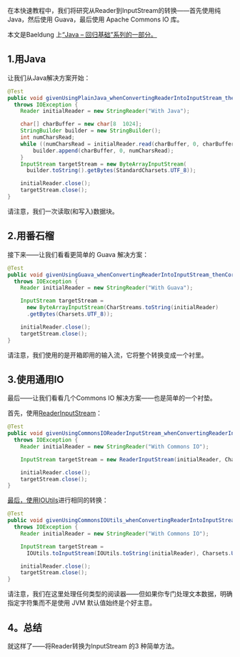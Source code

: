 在本快速教程中，我们将研究从Reader到InputStream的转换——首先使用纯 Java，然后使用 Guava，最后使用 Apache Commons IO 库。

本文是Baeldung 上[“Java – 回归基础”系列的一部分。](https://www.baeldung.com/java-tutorial)

## 1.用Java

让我们从Java解决方案开始：

```java
@Test
public void givenUsingPlainJava_whenConvertingReaderIntoInputStream_thenCorrect() 
  throws IOException {
    Reader initialReader = new StringReader("With Java");

    char[] charBuffer = new char[8  1024];
    StringBuilder builder = new StringBuilder();
    int numCharsRead;
    while ((numCharsRead = initialReader.read(charBuffer, 0, charBuffer.length)) != -1) {
        builder.append(charBuffer, 0, numCharsRead);
    }
    InputStream targetStream = new ByteArrayInputStream(
      builder.toString().getBytes(StandardCharsets.UTF_8));

    initialReader.close();
    targetStream.close();
}
```

请注意，我们一次读取(和写入)数据块。

## 2.用番石榴

接下来——让我们看看更简单的 Guava 解决方案：

```java
@Test
public void givenUsingGuava_whenConvertingReaderIntoInputStream_thenCorrect() 
  throws IOException {
    Reader initialReader = new StringReader("With Guava");

    InputStream targetStream = 
      new ByteArrayInputStream(CharStreams.toString(initialReader)
      .getBytes(Charsets.UTF_8));

    initialReader.close();
    targetStream.close();
}
```

请注意，我们使用的是开箱即用的输入流，它将整个转换变成一个衬里。

## 3.使用通用IO

最后——让我们看看几个Commons IO 解决方案——也是简单的一个衬垫。

首先，使用[ReaderInputStream](https://commons.apache.org/proper/commons-io/apidocs/org/apache/commons/io/input/ReaderInputStream.html)：

```java
@Test
public void givenUsingCommonsIOReaderInputStream_whenConvertingReaderIntoInputStream() 
  throws IOException {
    Reader initialReader = new StringReader("With Commons IO");

    InputStream targetStream = new ReaderInputStream(initialReader, Charsets.UTF_8);

    initialReader.close();
    targetStream.close();
}
```

[最后，使用IOUtils](https://commons.apache.org/proper/commons-io/apidocs/org/apache/commons/io/IOUtils.html#toString-java.io.Reader-)进行相同的转换：

```java
@Test
public void givenUsingCommonsIOUtils_whenConvertingReaderIntoInputStream() 
  throws IOException {
    Reader initialReader = new StringReader("With Commons IO");

    InputStream targetStream = 
      IOUtils.toInputStream(IOUtils.toString(initialReader), Charsets.UTF_8);

    initialReader.close();
    targetStream.close();
}
```

请注意，我们在这里处理任何类型的阅读器——但如果你专门处理文本数据，明确指定字符集而不是使用 JVM 默认值始终是个好主意。

## 4。总结

就这样了——将Reader转换为InputStream 的3 种简单方法。